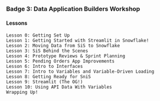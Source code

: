 ### Badge 3: Data Application Builders Workshop

#### Lessons
    Lesson 0: Getting Set Up
    Lesson 1: Getting Started with Streamlit in Snowflake!
    Lesson 2: Moving Data from SiS to Snowflake
    Lesson 3: SiS Behind the Scenes
    Lesson 4: Prototype Reviews & Sprint Planning
    Lesson 5: Pending Orders App Improvements
    Lesson 6: Intro to Interfaces
    Lesson 7: Intro to Variables and Variable-Driven Loading
    Lesson 8: Getting Ready for SniS
    Lesson 9: Streamlit (The OG!)
    Lesson 10: Using API Data With Variables
    Wrapping Up!